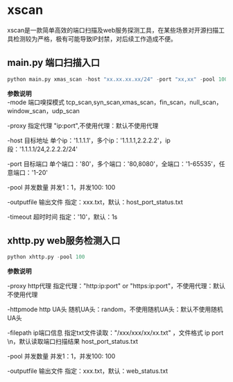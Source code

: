 # xscan  

xscan是一款简单高效的端口扫描及web服务探测工具，在某些场景对开源扫描工具检测较为严格，极有可能导致IP封禁，对后续工作造成不便。

## main.py 端口扫描入口  
```python
python main.py xmas_scan -host "xx.xx.xx.xx/24" -port "xx,xx" -pool 100  
```

**参数说明**  
-mode       端口嗅探模式 tcp_scan,syn_scan,xmas_scan，fin_scan，null_scan，window_scan，udp_scan

-proxy      指定代理 "ip:port",不使用代理：默认不使用代理

-host       目标地址 单个ip：'1.1.1.1'，多个ip：'1.1.1.1,2.2.2.2'，ip段：'1.1.1.1/24,2.2.2.2/24'

-port       目标端口 单个端口：'80'，多个端口：'80,8080'，全端口：'1-65535'，任意端口：'1-20'

-pool       并发数量 并发1：1，并发100: 100

-outputfile 输出文件 指定：xxx.txt，默认：host_port_status.txt

-timeout    超时时间 指定：'10'，默认：1s

## xhttp.py web服务检测入口  

```python
python xhttp.py -pool 100  
```

**参数说明**

-proxy      http代理 指定代理："http:ip:port" or "https:ip:port"，不使用代理：默认不使用代理

-httpmode   http UA头 随机UA头：random，不使用随机UA头：默认不使用随机UA头

-filepath   ip端口信息 指定txt文件读取："/xxx/xxx/xx/xx.txt" ，文件格式 ip port \n，默认读取端口扫描结果 host_port_status.txt

-pool       并发数量 并发1：1，并发100: 100

-outputfile 输出文件 指定：xxx.txt，默认：web_status.txt

